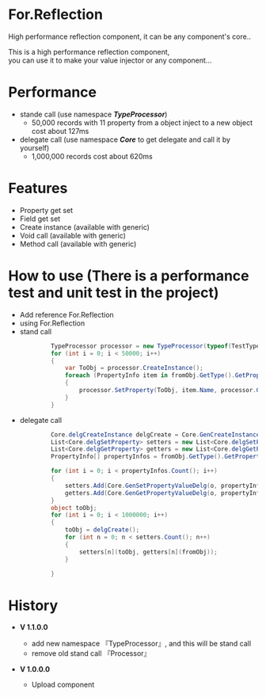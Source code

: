 # For.Reflection
High performance reflection component, it can be any component's core..

This is a high performance reflection component,<br/>
you can use it to make your value injector or any component...

# Performance
* stande call (use namespace **_TypeProcessor_**)
  * 50,000 records with 11 property from a object inject to a new object cost about 127ms
* delegate call (use namespace **_Core_** to get delegate and call it by yourself) 
  * 1,000,000 records cost about 620ms

# Features
* Property get set
* Field get set
* Create instance (available with generic)
* Void call (available with generic)
* Method call (available with generic)

# How to use (There is a performance test and unit test in the project)
* Add reference For.Reflection
* using For.Reflection
* stand call
```C#
            TypeProcessor processor = new TypeProcessor(typeof(TestType));
            for (int i = 0; i < 50000; i++)
            {
                var ToObj = processor.CreateInstance();
                foreach (PropertyInfo item in fromObj.GetType().GetProperties())
                {
                    processor.SetProperty(ToObj, item.Name, processor.GetProperty(fromObj, item.Name));
                }
            }
```
* delegate call
```C#
            Core.delgCreateInstance delgCreate = Core.GenCreateInstanceDelg(Core.MakeCtorInfo(typeof(TestType), null));
            List<Core.delgSetProperty> setters = new List<Core.delgSetProperty>();
            List<Core.delgGetProperty> getters = new List<Core.delgGetProperty>();
            PropertyInfo[] propertyInfos = fromObj.GetType().GetProperties();

            for (int i = 0; i < propertyInfos.Count(); i++)
            {
                setters.Add(Core.GenSetPropertyValueDelg(o, propertyInfos[i]));
                getters.Add(Core.GenGetPropertyValueDelg(o, propertyInfos[i]));
            }
            object toObj;
            for (int i = 0; i < 1000000; i++)
            {
                toObj = delgCreate();
                for (int n = 0; n < setters.Count(); n++)
                {
                    setters[n](toObj, getters[n](fromObj));
                }

            }
```

# History

* **V 1.1.0.0**
  * add new namespace 『TypeProcessor』, and this will be stand call
  * remove old stand call 『Processor』
  

* **V 1.0.0.0**
  * Upload component
